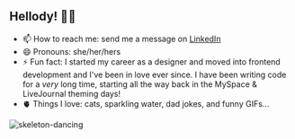 ## Hellody! 👋🤠

- 📫 How to reach me: send me a message on [LinkedIn](https://www.linkedin.com/in/kristinzinser/)
- 😄 Pronouns: she/her/hers
- ⚡ Fun fact: I started my career as a designer and moved into frontend development and I've been in love ever since. I have been writing code for a _very_ long time, starting all the way back in the MySpace & LiveJournal theming days!
- 🫀 Things I love: cats, sparkling water, dad jokes, and funny GIFs...

![skeleton-dancing](https://github.com/user-attachments/assets/159500d9-2d3e-41c0-b894-847b66fc5a0c)



<!--
**kristinzinser/kristinzinser** is a ✨ _special_ ✨ repository because its `README.md` (this file) appears on your GitHub profile.

Here are some ideas to get you started:

- 🔭 I’m currently working on ...
- 🌱 I’m currently learning ...
- 👯 I’m looking to collaborate on ...
- 🤔 I’m looking for help with ...
- 💬 Ask me about ...
- 📫 How to reach me: ...
- 😄 Pronouns: ...
- ⚡ Fun fact: ...
-->
